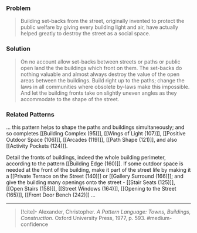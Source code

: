 ### Problem
>Building set-backs from the street, originally invented to protect the public welfare by giving every building light and air, have actually helped greatly to destroy the street as a social space.

### Solution
>On no account allow set-backs between streets or paths or public open land the the buildings which front on them. The set-backs do nothing valuable and almost always destroy the value of the open areas between the buildings. Build right up to the paths; change the laws in all communities where obsolete by-laws make this impossible. And let the building fronts take on slightly uneven angles as they accommodate to the shape of the street.

### Related Patterns
... this pattern helps to shape the paths and buildings simultaneously; and so completes [[Building Complex (95)]], [[Wings of Light (107)]], [[Positive Outdoor Space (106)]], [[Arcades (119)]], [[Path Shape (121)]], and also [[Activity Pockets (124)]].

Detail the fronts of buildings, indeed the whole building perimeter, according to the pattern [[Building Edge (160)]]. If some outdoor space is needed at the front of the building, make it part of the street life by making it a [[Private Terrace on the Street (140)]] or [[Gallery Surround (166)]]; and give the building many openings onto the street - [[Stair Seats (125)]], [[Open Stairs (158)]], [[Street Windows (164)]], [[Opening to the Street (165)]], [[Front Door Bench (242)]] ...

---
> [!cite]- Alexander, Christopher. _A Pattern Language: Towns, Buildings, Construction_. Oxford University Press, 1977, p. 593.
> #medium-confidence 